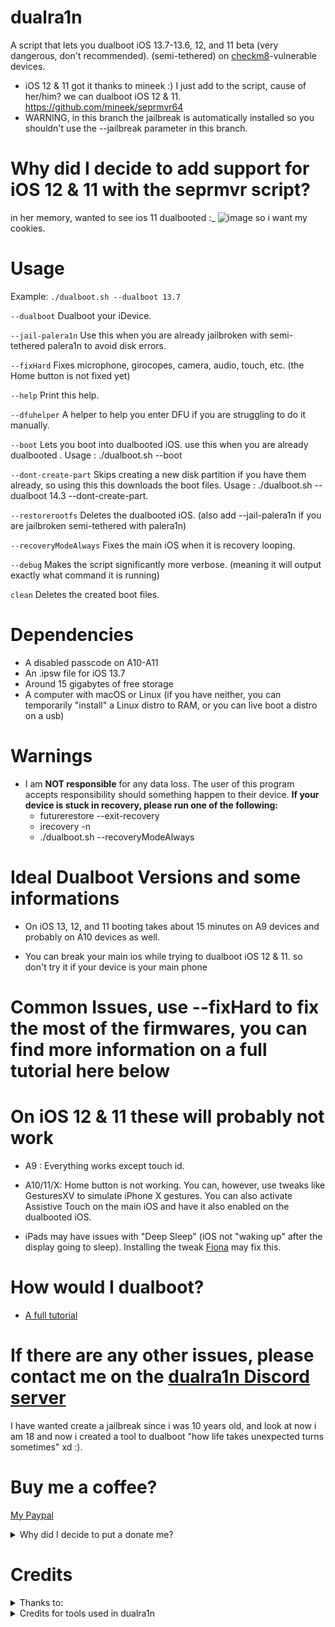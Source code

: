 # dualra1n

A script that lets you dualboot iOS 13.7-13.6, 12, and 11 beta (very dangerous, don't recommended). (semi-tethered) on [checkm8](https://www.theiphonewiki.com/wiki/Checkm8_Exploit)-vulnerable devices.

- iOS 12 & 11 got it thanks to mineek :) I just add to the script, cause of her/him? we can dualboot iOS 12 & 11. https://github.com/mineek/seprmvr64
- WARNING, in this branch the jailbreak is automatically installed so you shouldn't use the --jailbreak parameter in this branch.

# Why did I decide to add support for iOS 12 & 11 with the seprmvr script?

in her memory, wanted to see ios 11 dualbooted :_ ![image](https://github.com/dualra1n/dualra1n/assets/85508740/8e3ee59b-438a-4a95-b0ce-bfddeae4f695)
so i want my cookies.

# Usage

Example: `./dualboot.sh --dualboot 13.7`

`--dualboot`          Dualboot your iDevice.

`--jail-palera1n`     Use this when you are already jailbroken with semi-tethered palera1n to avoid disk errors. 
   
`--fixHard`           Fixes microphone, girocopes, camera, audio, touch, etc. (the Home button is not fixed yet)

`--help`              Print this help.

`--dfuhelper`         A helper to help you enter DFU if you are struggling to do it manually.

`--boot`              Lets you boot into dualbooted iOS. use this when you are already dualbooted . Usage : ./dualboot.sh --boot

`--dont-create-part`   Skips creating a new disk partition if you have them already, so using this this downloads the boot files. Usage : ./dualboot.sh --dualboot 14.3 --dont-create-part.

`--restorerootfs`     Deletes the dualbooted iOS. (also add --jail-palera1n if you are jailbroken semi-tethered with palera1n)
    
`--recoveryModeAlways`    Fixes the main iOS when it is recovery looping.

`--debug`             Makes the script significantly more verbose. (meaning it will output exactly what command it is running)

`clean`               Deletes the created boot files.

# Dependencies
- A disabled passcode on A10-A11 
- An .ipsw file for iOS 13.7 
- Around 15 gigabytes of free storage
- A computer with macOS or Linux (if you have neither, you can temporarily "install" a Linux distro to RAM, or you can live boot a distro on a usb)
# Warnings
- I am **NOT responsible** for any data loss. The user of this program accepts responsibility should something happen to their device.
 **If your device is stuck in recovery, please run one of the following:**
   - futurerestore --exit-recovery
   - irecovery -n
   - ./dualboot.sh --recoveryModeAlways

# Ideal Dualboot Versions and some informations
- On iOS 13, 12, and 11 booting takes about 15 minutes on A9 devices and probably on A10 devices as well.

- You can break your main ios while trying to dualboot iOS 12 & 11. so don't try it if your device is your main phone 
# Common Issues, use --fixHard to fix the most of the firmwares, you can find more information on a full tutorial here below
# On iOS 12 & 11 these will probably not work
- A9 : Everything works except touch id.

- A10/11/X: Home button is not working. You can, however, use tweaks like GesturesXV to simulate iPhone X gestures. You can also activate Assistive Touch on the main iOS and have it also enabled on the dualbooted iOS.

- iPads may have issues with "Deep Sleep" (iOS not "waking up" after the display going to sleep). Installing the tweak [Fiona](https://www.ios-repo-updates.com/repository/julioverne-s-repo/package/com.julioverne.fiona/) may fix this.

# How would I dualboot?

- [A full tutorial](https://github.com/dualra1n/dualra1n/blob/main/tutorial.md)


# If there are any other issues, please contact me on the [dualra1n Discord server](https://discord.gg/E6jj48hzd5)

I have wanted create a jailbreak since i was 10 years old, and look at now i am 18 and now i created a tool to dualboot "how life takes unexpected turns sometimes" xd :).  

# Buy me a coffee?

[My Paypal](https://www.paypal.me/EdwinNunez2004)

<details><summary>Why did I decide to put a donate me?</summary>
 I created this script with love for the jailbreak comunity, however you can support me with whatever you have. This is important for me because right now, I don't have any source of income. I would be glad to receive something for creating this tool. If you can't donate, no problem, just enjoy dualbooting.
</details>

# Credits

<details><summary>Thanks to:</summary>
<p>

- [Edwin](https://github.com/edwin170) owner :)
- [Uckermark](https://github.com/Uckermark/dualra1n-loader) thank you so much for the amazing dualra1n loader app to jailbreak it.
- Edward, my brother, for giving me a Hackintosh to test this on
- [sasa](https://github.com/sasa8810) thank for improve the dfu timing on macos
- [Fatih](https://github.com/swayea) for helping with the readme, testing linux support and being a very good person.
- [plooshi](https://github.com/plooshi) thank you so much for help to fix the home button issue.

   - [azaz0322](https://github.com/m00nl1ghts), [Huy Nguyen](https://github.com/34306), [DarwinUang](https://github.com/DarwinUang) and [aditya11110](https://github.com/aditya11110) for helping with the readme\
</details>
<details><summary>Credits for tools used in dualra1n</summary>

- [Mineek](https://github.com/mineek) thank you for seprmvr, the Kernel15patcher which is a kpf midfied to use with bootx.
- [Dualboot guide](https://dualbootfun.github.io/) for the guide
- [palera1n](https://github.com/palera1n) for some of the code
- [opa334](https://github.com/opa334/TrollStore) amazing app
- [blacktop](https://github.com/blacktop) for the iPSW downloader
- [Nathan](https://github.com/verygenericname) for the ramdisk
- [Amy](https://github.com/elihwyma) for the [Pogo](https://github.com/elihwyma/Pogo) app
- [checkra1n](https://github.com/checkra1n) for the base of the kpf
- [m1sta](https://github.com/m1stadev) for [pyimg4](https://github.com/m1stadev/PyIMG4)
- [tihmstar](https://github.com/tihmstar) for [pzb](https://github.com/tihmstar/partialZipBrowser)/original [iBoot64Patcher](https://github.com/tihmstar/iBoot64Patcher)/original [liboffsetfinder64](https://github.com/tihmstar/liboffsetfinder64)/[img4tool](https://github.com/tihmstar/img4tool)
- [xerub](https://github.com/xerub) for [img4lib](https://github.com/xerub/img4lib) and [restored_external](https://github.com/xerub/sshrd) in the ramdisk
- [libimobiledevice](https://github.com/libimobiledevice) for several tools used in this project (irecovery, ideviceenterrecovery etc), and [nikias](https://github.com/nikias) for keeping it up to date
- [Dora](https://github.com/dora2-iOS) for kpf
- [Sam Bingner](https://github.com/sbingner) for [Substitute](https://github.com/sbingner/substitute)
- [CoolStar](https://github.com/coolstar) for [Libhooker](https://libhooker.com/docs/index.html)
- [Ralp0045](https://github.com/Ralph0045) for [dtree_patcher](https://github.com/Ralph0045/dtree_patcher) and [Kernel64Patcher](https://github.com/Ralph0045/Kernel64Patcher)
- [0x7ff](https://github.com/0x7ff/gaster) thank you so much for the gaster tool.
</details>
</p>
